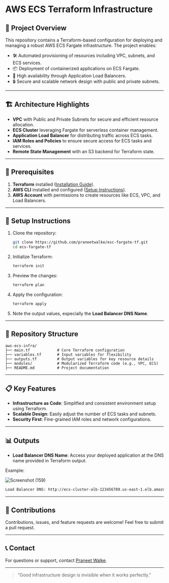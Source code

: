 # AWS ECS Terraform Infrastructure


## 🚀 Project Overview

This repository contains a Terraform-based configuration for deploying and managing a robust AWS ECS Fargate infrastructure. The project enables:

- 🛠️ Automated provisioning of resources including VPC, subnets, and ECS services.
- 📦 Deployment of containerized applications on ECS Fargate.
- 📡 High availability through Application Load Balancers.
- 🔒 Secure and scalable network design with public and private subnets.

---

## 🏗️ Architecture Highlights

- **VPC** with Public and Private Subnets for secure and efficient resource allocation.
- **ECS Cluster** leveraging Fargate for serverless container management.
- **Application Load Balancer** for distributing traffic across ECS tasks.
- **IAM Roles and Policies** to ensure secure access for ECS tasks and services.
- **Remote State Management** with an S3 backend for Terraform state.

---

## 🔧 Prerequisites

1. **Terraform** installed ([Installation Guide](https://www.terraform.io/downloads)).
2. **AWS CLI** installed and configured ([Setup Instructions](https://docs.aws.amazon.com/cli/latest/userguide/install-cliv2.html)).
3. **AWS Account** with permissions to create resources like ECS, VPC, and Load Balancers.

---

## 📝 Setup Instructions

1. Clone the repository:

   ```bash
   git clone https://github.com/praneetwalke/esc-fargate-tf.git
   cd ecs-fargate-tf
   ```

2. Initialize Terraform:

   ```bash
   terraform init
   ```

3. Preview the changes:

   ```bash
   terraform plan
   ```

4. Apply the configuration:

   ```bash
   terraform apply
   ```

5. Note the output values, especially the **Load Balancer DNS Name**.

---

## 📂 Repository Structure

```plaintext
aws-ecs-infra/
├── main.tf            # Core Terraform configuration
├── variables.tf       # Input variables for flexibility
├── outputs.tf         # Output variables for key resource details
├── modules/           # Modularized Terraform code (e.g., VPC, ECS)
├── README.md          # Project documentation
```

---

## 📋 Key Features

- **Infrastructure as Code**: Simplified and consistent environment setup using Terraform.
- **Scalable Design**: Easily adjust the number of ECS tasks and subnets.
- **Security First**: Fine-grained IAM roles and network configurations.

---

## 📊 Outputs

- **Load Balancer DNS Name**: Access your deployed application at the DNS name provided in Terraform output.

Example:

![Screenshot (159)](https://github.com/user-attachments/assets/6d74bd0e-cb45-432f-ba6c-21d6272f81a8)


```bash
Load Balancer DNS: http://ecs-cluster-alb-123456789.us-east-1.elb.amazonaws.com
```

---

## 🤝 Contributions

Contributions, issues, and feature requests are welcome! Feel free to submit a pull request.

---


## 📞 Contact

For questions or support, contact [Praneet Walke](mailto:walkepraneet@gmail.com).

---


> “Good infrastructure design is invisible when it works perfectly.”
